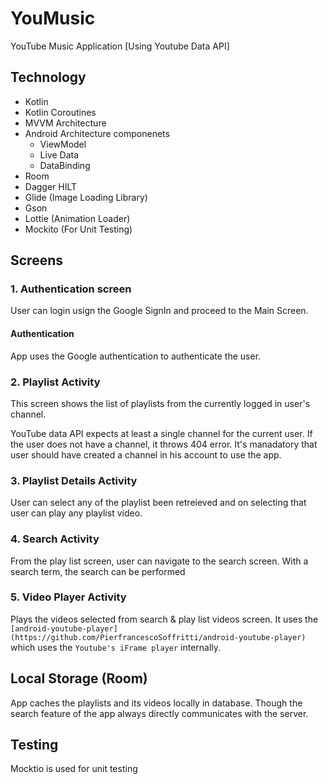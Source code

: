 # YouMusic
YouTube Music Application [Using Youtube Data API]

## Technology
- Kotlin
- Kotlin Coroutines
- MVVM Architecture
- Android Architecture componenets
    - ViewModel
    - Live Data
    - DataBinding
- Room
- Dagger HILT
- Glide (Image Loading Library)
- Gson
- Lottie (Animation Loader)
- Mockito (For Unit Testing)

## Screens

### 1. Authentication screen
User can login usign the Google SignIn and proceed to the Main Screen.

#### Authentication
App uses the Google authentication to authenticate the user.

### 2. Playlist Activity
This screen shows the list of playlists from the currently logged in user's channel.

YouTube data API expects at least a single channel for the current user. If the user does not have a channel, it throws 404 error. It's manadatory that user should have created a channel in his account to use the app.


### 3. Playlist Details Activity
User can select any of the playlist been retreieved and on selecting that user can play any playlist video.

### 4. Search Activity
From the play list screen, user can navigate to the search screen. With a search term, the search can be performed

### 5. Video Player Activity
Plays the videos selected from search & play list videos screen. It uses the `[android-youtube-player](https://github.com/PierfrancescoSoffritti/android-youtube-player)` which uses the `Youtube's iFrame player` internally.

## Local Storage (Room)
App caches the playlists and its videos locally in database. Though the search feature of the app always directly communicates with the server.

## Testing
Mocktio is used for unit testing

